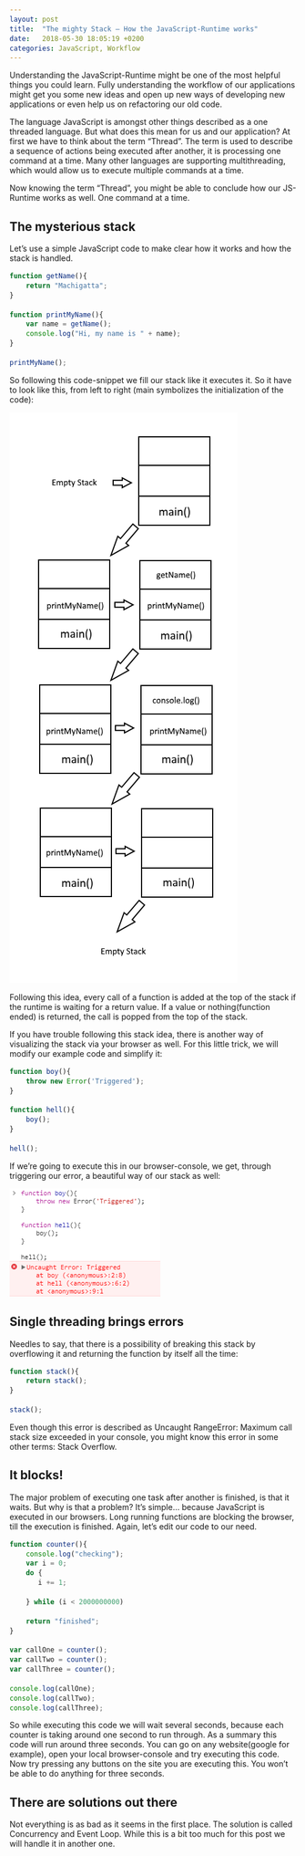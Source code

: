 ```yaml
---
layout: post
title:  "The mighty Stack – How the JavaScript-Runtime works"
date:   2018-05-30 18:05:19 +0200
categories: JavaScript, Workflow
---
```

Understanding the JavaScript-Runtime might be one of the most helpful things you could learn. Fully understanding the workflow of our applications might get you some new ideas and open up new ways of developing new applications or even help us on refactoring our old code.

The language JavaScript is amongst other things described as a one threaded language. But what does this mean for us and our application? At first we have to think about the term “Thread”. The term is used to describe a sequence of actions being executed after another, it is processing one command at a time. Many other languages are supporting multithreading, which would allow us to execute multiple commands at a time.

Now knowing the term “Thread”, you might be able to conclude how our JS-Runtime works as well. One command at a time.

## The mysterious stack
Let’s use a simple JavaScript code to make clear how it works and how the stack is handled.

```js
function getName(){
    return "Machigatta";
}
 
function printMyName(){
    var name = getName();
    console.log("Hi, my name is " + name);
}
 
printMyName();
```

So following this code-snippet we fill our stack like it executes it. So it have to look like this, from left to right (main symbolizes the initialization of the code):

![JS-Stack ><](/assets/blog_images/2018/stacking-1.png "Stack")

Following this idea, every call of a function is added at the top of the stack if the runtime is waiting for a return value. If a value or nothing(function ended) is returned, the call is popped from the top of the stack.

If you have trouble following this stack idea, there is another way of visualizing the stack via your browser as well. For this little trick, we will modify our example code and simplify it:

```js
function boy(){
    throw new Error('Triggered');
}
 
function hell(){
    boy();
}
 
hell();
```

If we’re going to execute this in our browser-console, we get, through triggering our error, a beautiful way of our stack as well:

![Error-Stack ><](/assets/blog_images/2018/errorStack.png "Error-Stack")

## Single threading brings errors
Needles to say, that there is a possibility of breaking this stack by overflowing it and returning the function by itself all the time:

```js
function stack(){
    return stack();
}
 
stack();
```
Even though this error is described as Uncaught RangeError: Maximum call stack size exceeded in your console, you might know this error in some other terms: Stack Overflow.

## It blocks!
The major problem of executing one task after another is finished, is that it waits. But why is that a problem? It’s simple… because JavaScript is executed in our browsers. Long running functions are blocking the browser, till the execution is finished. Again, let’s edit our code to our need.

```js
function counter(){
    console.log("checking");
    var i = 0;
    do {
       i += 1;
     
    } while (i < 2000000000)
 
    return "finished";
}
 
var callOne = counter();
var callTwo = counter();
var callThree = counter();
 
console.log(callOne);
console.log(callTwo);
console.log(callThree);
```

So while executing this code we will wait several seconds, because each counter is taking around one second to run through. As a summary this code will run around three seconds. You can go on any website(google for example), open your local browser-console and try executing this code. Now try pressing any buttons on the site you are executing this. You won’t be able to do anything for three seconds.

## There are solutions out there
Not everything is as bad as it seems in the first place. The solution is called Concurrency and Event Loop. While this is a bit too much for this post we will handle it in another one.